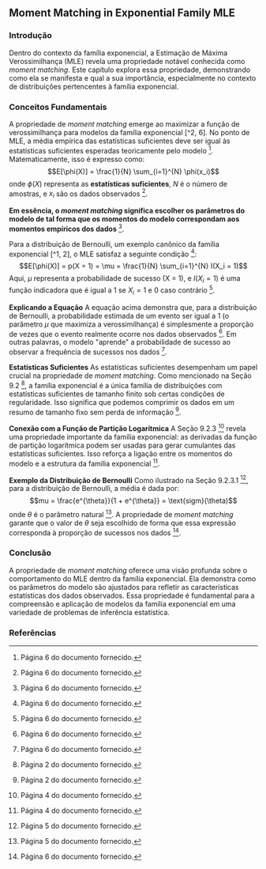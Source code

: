 ## Moment Matching in Exponential Family MLE

### Introdução
Dentro do contexto da família exponencial, a Estimação de Máxima Verossimilhança (MLE) revela uma propriedade notável conhecida como *moment matching*. Este capítulo explora essa propriedade, demonstrando como ela se manifesta e qual a sua importância, especialmente no contexto de distribuições pertencentes à família exponencial.

### Conceitos Fundamentais
A propriedade de *moment matching* emerge ao maximizar a função de verossimilhança para modelos da família exponencial [^2, 6]. No ponto de MLE, a média empírica das estatísticas suficientes deve ser igual às estatísticas suficientes esperadas teoricamente pelo modelo [^6]. Matematicamente, isso é expresso como:
$$E[\phi(X)] = \frac{1}{N} \sum_{i=1}^{N} \phi(x_i)$$
onde $\phi(X)$ representa as **estatísticas suficientes**, $N$ é o número de amostras, e $x_i$ são os dados observados [^6].

**Em essência, o *moment matching* significa escolher os parâmetros do modelo de tal forma que os momentos do modelo correspondam aos momentos empíricos dos dados** [^6].

Para a distribuição de Bernoulli, um exemplo canônico da família exponencial [^1, 2], o MLE satisfaz a seguinte condição [^6]:
$$E[\phi(X)] = p(X = 1) = \mu = \frac{1}{N} \sum_{i=1}^{N} I(X_i = 1)$$
Aqui, $\mu$ representa a probabilidade de sucesso (X = 1), e $I(X_i = 1)$ é uma função indicadora que é igual a 1 se $X_i = 1$ e 0 caso contrário [^6].

**Explicando a Equação**
A equação acima demonstra que, para a distribuição de Bernoulli, a probabilidade estimada de um evento ser igual a 1 (o parâmetro $\mu$ que maximiza a verossimilhança) é simplesmente a proporção de vezes que o evento realmente ocorre nos dados observados [^6]. Em outras palavras, o modelo "aprende" a probabilidade de sucesso ao observar a frequência de sucessos nos dados [^6].

**Estatísticas Suficientes**
As estatísticas suficientes desempenham um papel crucial na propriedade de *moment matching*. Como mencionado na Seção 9.2 [^2], a família exponencial é a única família de distribuições com estatísticas suficientes de tamanho finito sob certas condições de regularidade. Isso significa que podemos comprimir os dados em um resumo de tamanho fixo sem perda de informação [^2].

**Conexão com a Função de Partição Logarítmica**
A Seção 9.2.3 [^4] revela uma propriedade importante da família exponencial: as derivadas da função de partição logarítmica podem ser usadas para gerar cumulantes das estatísticas suficientes. Isso reforça a ligação entre os momentos do modelo e a estrutura da família exponencial [^4].

**Exemplo da Distribuição de Bernoulli**
Como ilustrado na Seção 9.2.3.1 [^5], para a distribuição de Bernoulli, a média é dada por:
$$mu = \frac{e^{\theta}}{1 + e^{\theta}} = \text{sigm}(\theta)$$
onde $\theta$ é o parâmetro natural [^5]. A propriedade de *moment matching* garante que o valor de $\theta$ seja escolhido de forma que essa expressão corresponda à proporção de sucessos nos dados [^6].

### Conclusão
A propriedade de *moment matching* oferece uma visão profunda sobre o comportamento do MLE dentro da família exponencial. Ela demonstra como os parâmetros do modelo são ajustados para refletir as características estatísticas dos dados observados. Essa propriedade é fundamental para a compreensão e aplicação de modelos da família exponencial em uma variedade de problemas de inferência estatística.

### Referências
[^1]: Página 1 do documento fornecido.
[^2]: Página 2 do documento fornecido.
[^3]: Página 3 do documento fornecido.
[^4]: Página 4 do documento fornecido.
[^5]: Página 5 do documento fornecido.
[^6]: Página 6 do documento fornecido.
<!-- END -->